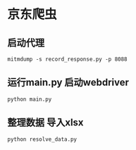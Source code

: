# 京东爬虫

## 启动代理
```
mitmdump -s record_response.py -p 8088
```
## 运行main.py 启动webdriver
```
python main.py
```

## 整理数据 导入xlsx
```
python resolve_data.py
```